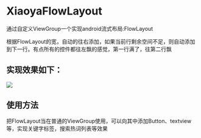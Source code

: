# XiaoyaFlowLayout
通过自定义ViewGroup一个实现android流式布局:FlowLayout

根据FlowLayout的宽，自动的往右添加，如果当前行剩余空间不足，则自动添加到下一行。有点所有的控件都往左飘的感觉，第一行满了，往第二行飘

## 实现效果如下：
![](https://github.com/sheng-xiaoya/XiaoyaFlowLayout/blob/master/screen/xiaoya_flowlayout.jpg)

## 使用方法
把FlowLayout当在普通的ViewGroup使用，可以向其中添加Button、textview等，实现关键字标签，搜索热词列表等效果
